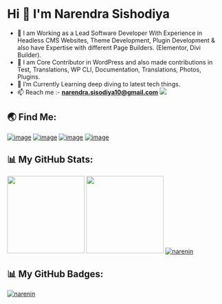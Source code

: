 <h1 align="left">Hi 👋 I'm Narendra Sishodiya</h1>

- 🌱 I am Working as a Lead Software Developer With Experience in Headless CMS Websites, Theme Development, Plugin Development & also have Expertise with different Page Builders. (Elementor, Divi Builder).
- 🥇 I am Core Contributor in WordPress and also made contributions in Test, Translations, WP CLI, Documentation, Translations, Photos, Plugins.
- 🔭 I’m Currently Learning deep diving to latest tech things.
- 📫 Reach me :-  **narendra.sisodiya10@gmail.com**
![](https://komarev.com/ghpvc/?username=your-github-username&base=1000)
<h2 align="left">🌏 Find Me:</h2>
<div align="left">
 
[![image](https://img.shields.io/badge/LinkedIn-0077B5?style=for-the-badge&logo=linkedin&logoColor=white)](https://www.linkedin.com/in/narendrasishodiya)
[![image](https://img.shields.io/badge/-WordPress-blue?style=for-the-badge&logo=wordpress&logoColor=white)](https://profiles.wordpress.org/narenin/) 
[![image](https://img.shields.io/badge/Github-black?style=for-the-badge&logo=github&logoColor=white)](https://github.com/narenin)
[![image](https://img.shields.io/badge/Gmail-D14836?style=for-the-badge&logo=gmail&logoColor=white)](mailto:narendra.sisodiya10@gmail.com)

</div>

<h2 align="left">📊 My GitHub Stats:</h2>

<div align="left">
     <a href="https://github-readme-stats.vercel.app/api/top-langs/?username=narenin&theme=aura_dark" target="_blank"><img height="180em" src="https://github-readme-stats.vercel.app/api/top-langs/?username=narenin&theme=aura_dark" /></a>
     <a href="https://github-readme-stats.vercel.app/api?username=narenin&theme=aura_dark&show_icons=true" target="_blank"><img height="180em" src="https://github-readme-stats.vercel.app/api?username=narenin&theme=aura_dark&show_icons=true" /></a>
     <a href="https://github-readme-streak-stats.herokuapp.com/?user=narenin&theme=aura_dark&show_icons=true" target="_blank">
      <img align="center" src="https://github-readme-streak-stats.herokuapp.com/?user=narenin&theme=aura_dark" alt="narenin" />
     </a>
</div>

<h2 align="left">📊 My GitHub Badges:</h2>
<a align="left" href="https://github-profile-trophy.vercel.app/?username=narenin&theme=aura_dark&show_icons=true" target="_blank">
   <img align="center" src="https://github-profile-trophy.vercel.app/?username=narenin&theme=aura_dark" alt="narenin" />
</a>
